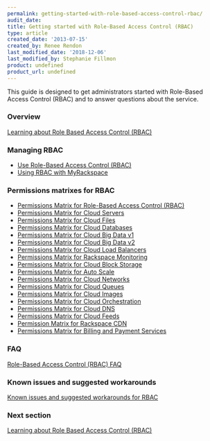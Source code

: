 ```yaml
---
permalink: getting-started-with-role-based-access-control-rbac/
audit_date:
title: Getting started with Role-Based Access Control (RBAC)
type: article
created_date: '2013-07-15'
created_by: Renee Rendon
last_modified_date: '2018-12-06'
last_modified_by: Stephanie Fillmon
product: undefined
product_url: undefined
---
```


This guide is designed to get administrators started with
Role-Based Access Control (RBAC) and to answer questions about the
service.

### Overview

[Learning about Role Based Access Control (RBAC)](/how-to/overview-role-based-access-control-rbac)

### Managing RBAC

-   [Use Role-Based Access Control (RBAC)](/how-to/managing-role-based-access-control-rbac)
-   [Using RBAC with MyRackspace](/how-to/using-rbac-with-myrackspace)

### Permissions matrixes for RBAC

-   [Permissions Matrix for Role-Based Access Control (RBAC)](/how-to/permissions-matrix-for-role-based-access-control-rbac)
-   [Permissions Matrix for Cloud Servers](/how-to/permissions-matrix-for-next-generation-cloud-servers)
-   [Permissions Matrix for Cloud Files](/how-to/permissions-matrix-for-cloud-files)
-   [Permissions Matrix for Cloud Databases](/how-to/permissions-matrix-for-cloud-databases)
-   [Permissions Matrix for Cloud Big Data v1](/how-to/detailed-permissions-matrix-for-cloud-big-data)
-   [Permissions Matrix for Cloud Big Data v2](/how-to/detailed-permissions-matrix-for-cloud-big-data-v2)
-   [Permissions Matrix for Cloud Load Balancers](/how-to/permissions-matrix-for-cloud-load-balancers)
-   [Permissions Matrix for Rackspace Monitoring](/how-to/permissions-matrix-for-rackspace-monitoring)
-   [Permissions Matrix for Cloud Block Storage](/how-to/permissions-matrix-for-cloud-block-storage)
-   [Permissions Matrix for Auto Scale](/how-to/permissions-matrix-for-auto-scale)
-   [Permissions Matrix for Cloud Networks](/how-to/permissions-matrix-for-cloud-networks)
-   [Permissions Matrix for Cloud Queues](/how-to/permissions-matrix-for-cloud-queues)
-   [Permissions Matrix for Cloud Images](/how-to/detailed-permissions-matrix-for-cloud-images)
-   [Permissions Matrix for Cloud Orchestration](/how-to/permissions-matrix-for-cloud-orchestration)
-   [Permissions Matrix for Cloud DNS](/how-to/detailed-permissions-matrix-for-dns)
-   [Permissions Matrix for Cloud Feeds](/how-to/detailed-permissions-matrix-for-cloud-feeds)
-   [Permission Matrix for Rackspace CDN](/how-to/permission-matrix-for-rackspace-cdn)
-   [Permissions Matrix for Billing and Payment Services](/how-to/detailed-permissions-matrix-for-billing-services)

### FAQ

[Role-Based Access Control (RBAC) FAQ](/how-to/faq-role-based-access-control-rbac)

### Known issues and suggested workarounds

[Known issues and suggested workarounds for RBAC](/how-to/known-issues-and-suggested-workarounds-role-based-access-control-rbac)

### Next section

[Learning about Role Based Access Control (RBAC)](/how-to/overview-role-based-access-control-rbac)

